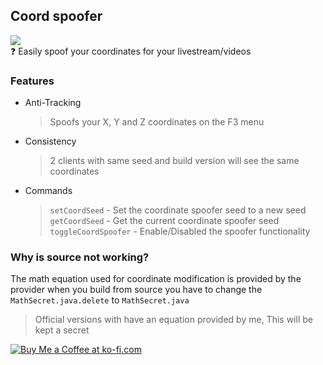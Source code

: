 ## Coord spoofer
![](https://img.shields.io/github/v/release/sleepy-lux/coordspoofer)<br>
❓ Easily spoof your coordinates for your livestream/videos

### Features
- Anti-Tracking
  > Spoofs your X, Y and Z coordinates on the F3 menu
- Consistency
  > 2 clients with same seed and build version will see the same coordinates
- Commands
  > `setCoordSeed` - Set the coordinate spoofer seed to a new seed
  > `getCoordSeed` - Get the current coordinate spoofer seed
  > `toggleCoordSpoofer` - Enable/Disabled the spoofer functionality
  
### Why is source not working?
 The math equation used for coordinate modification is provided by the provider when you build from source you have to change the `MathSecret.java.delete` to `MathSecret.java`
 
> Official versions with have an equation provided by me, This will be kept a secret

<a href='https://ko-fi.com/sleepylux' target='_blank'><img src='https://storage.ko-fi.com/cdn/kofi5.png' alt='Buy Me a Coffee at ko-fi.com' /></a>